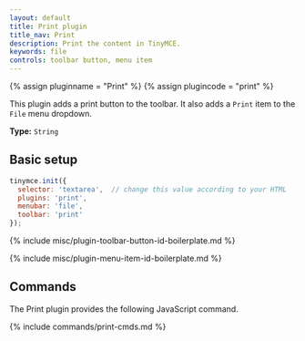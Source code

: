 ```yaml
---
layout: default
title: Print plugin
title_nav: Print
description: Print the content in TinyMCE.
keywords: file
controls: toolbar button, menu item
---
```


{% assign pluginname = "Print" %}
{% assign plugincode = "print" %}

This plugin adds a print button to the toolbar. It also adds a `Print` item to the `File` menu dropdown.

**Type:** `String`

## Basic setup

```js
tinymce.init({
  selector: 'textarea',  // change this value according to your HTML
  plugins: 'print',
  menubar: 'file',
  toolbar: 'print'
});
```

{% include misc/plugin-toolbar-button-id-boilerplate.md %}

{% include misc/plugin-menu-item-id-boilerplate.md %}

## Commands

The Print plugin provides the following JavaScript command.

{% include commands/print-cmds.md %}
